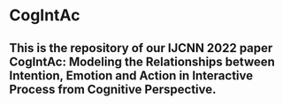 # CogIntAc

## This is the repository of our IJCNN 2022 paper CogIntAc: Modeling the Relationships between Intention, Emotion and Action in Interactive Process from Cognitive Perspective.
